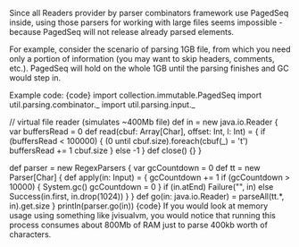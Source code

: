 Since all Readers provider by parser combinators framework use PagedSeq inside, using those parsers for working with large files seems impossible - because PagedSeq will not release already parsed elements. 

For example, consider the scenario of parsing 1GB file, from which you need only a portion of information (you may want to skip headers, comments, etc.). PagedSeq will hold on the whole 1GB until the parsing finishes and GC would step in.

Example code:
{code}
import collection.immutable.PagedSeq
import util.parsing.combinator._
import util.parsing.input._

// virtual file reader (simulates ~400Mb file)
def in = new java.io.Reader {
  var buffersRead = 0
  def read(cbuf: Array[Char], offset: Int, l: Int) = {
    if (buffersRead < 100000) {
      (0 until cbuf.size).foreach(cbuf(_) = 't')
      buffersRead += 1
      cbuf.size
    } else -1
  }
  def close() {}
}

def parser = new RegexParsers {
  var gcCountdown = 0
  def tt = new Parser[Char] {
    def apply(in: Input) = {
      gcCountdown += 1
      if (gcCountdown > 10000) {
        System.gc()
        gcCountdown = 0
      }
      if (in.atEnd)
        Failure("", in)
      else
        Success(in.first, in.drop(1024))
    }
  }
  def go(in: java.io.Reader) = parseAll(tt.*, in).get.size
}
println(parser.go(in))
{code}
If you would look at memory usage using something like jvisualvm, you would notice that running this process consumes about 800Mb of RAM just to parse 400kb worth of characters.
